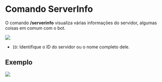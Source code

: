 # Comando ServerInfo

O comando **/serverinfo** visualiza várias informações do servidor, algumas coisas em comum com o bot.

<img src="https://i.imgur.com/CMxm8GL.png">

- `ID`: Identifique o ID do servidor ou o nome completo dele.

## Exemplo 

<img src="https://i.imgur.com/QiEuNyn.png">